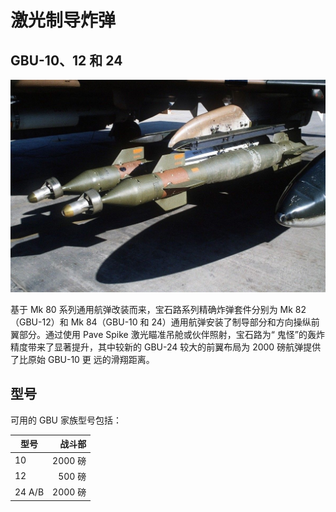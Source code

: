 # 激光制导炸弹

## GBU-10、12 和 24

![GBUs](../../../img/gbus.jpg)

基于 Mk 80 系列通用航弹改装而来，宝石路系列精确炸弹套件分别为 Mk 82（GBU-12）和 Mk 84（GBU-10 和
24）通用航弹安装了制导部分和方向操纵前翼部分。通过使用 Pave Spike 激光瞄准吊舱或伙伴照射，宝石路为“
鬼怪”的轰炸精度带来了显著提升，其中较新的 GBU-24 较大的前翼布局为 2000 磅航弹提供了比原始 GBU-10 更
远的滑翔距离。

## 型号

可用的 GBU 家族型号包括：

| 型号   |  战斗部 |
| ------ | ------: |
| 10     | 2000 磅 |
| 12     |  500 磅 |
| 24 A/B | 2000 磅 |
